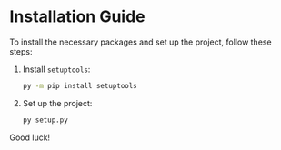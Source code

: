 # Installation Guide

To install the necessary packages and set up the project, follow these steps:

1. Install `setuptools`:
    ```sh
    py -m pip install setuptools
    ```

2. Set up the project:
    ```sh
    py setup.py
    ```

Good luck!


